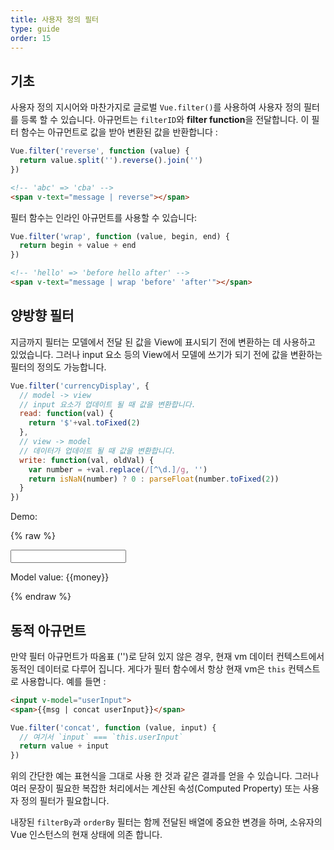 ```yaml
---
title: 사용자 정의 필터
type: guide
order: 15
---
```


## 기초

사용자 정의 지시어와 마찬가지로 글로벌 `Vue.filter()`를 사용하여 사용자 정의 필터를 등록 할 수 있습니다. 아규먼트는 `filterID`와 **filter function**을 전달합니다. 이 필터 함수는 아규먼트로 값을 받아 변환된 값을 반환합니다 :

``` js
Vue.filter('reverse', function (value) {
  return value.split('').reverse().join('')
})
```

``` html
<!-- 'abc' => 'cba' -->
<span v-text="message | reverse"></span>
```

필터 함수는 인라인 아규먼트를 사용할 수 있습니다:

``` js
Vue.filter('wrap', function (value, begin, end) {
  return begin + value + end
})
```

``` html
<!-- 'hello' => 'before hello after' -->
<span v-text="message | wrap 'before' 'after'"></span>
```

## 양방향 필터

지금까지 필터는 모델에서 전달 된 값을 View에 표시되기 전에 변환하는 데 사용하고 있었습니다. 그러나 input 요소 등의 View에서 모델에 쓰기가 되기 전에 값을 변환하는 필터의 정의도 가능합니다.

``` js
Vue.filter('currencyDisplay', {
  // model -> view
  // input 요소가 업데이트 될 때 값을 변환합니다.
  read: function(val) {
    return '$'+val.toFixed(2)
  },
  // view -> model
  // 데이터가 업데이트 될 때 값을 변환합니다.
  write: function(val, oldVal) {
    var number = +val.replace(/[^\d.]/g, '')
    return isNaN(number) ? 0 : parseFloat(number.toFixed(2))
  }
})
```

Demo:

{% raw %}
<div id="two-way-filter-demo" class="demo">
  <input type="text" v-model="money | currencyDisplay">
  <p>Model value: {{money}}</p>
</div>
<script>
new Vue({
  el: '#two-way-filter-demo',
  data: {
    money: 123.45
  },
  filters: {
    currencyDisplay: {
      read: function(val) {
        return '$'+val.toFixed(2)
      },
      write: function(val, oldVal) {
        var number = +val.replace(/[^\d.]/g, '')
        return isNaN(number) ? 0 : parseFloat(number.toFixed(2))
      }
    }
  }
})
</script>
{% endraw %}

## 동적 아규먼트

만약 필터 아규먼트가 따옴표 ('')로 닫혀 있지 않은 경우, 현재 vm 데이터 컨텍스트에서 동적인 데이터로 다루어 집니다. 게다가 필터 함수에서 항상 현재 vm은 `this` 컨텍스트로 사용합니다. 예를 들면 :

``` html
<input v-model="userInput">
<span>{{msg | concat userInput}}</span>
```

``` js
Vue.filter('concat', function (value, input) {
  // 여기서 `input` === `this.userInput`
  return value + input
})
```

위의 간단한 예는 표현식을 그대로 사용 한 것과 같은 결과를 얻을 수 있습니다. 그러나 여러 문장이 필요한 복잡한 처리에서는 계산된 속성(Computed Property) 또는 사용자 정의 필터가 필요합니다.

내장된 `filterBy`과 `orderBy` 필터는 함께 전달된 배열에 중요한 변경을 하며, 소유자의 Vue 인스턴스의 현재 상태에 의존 합니다.
